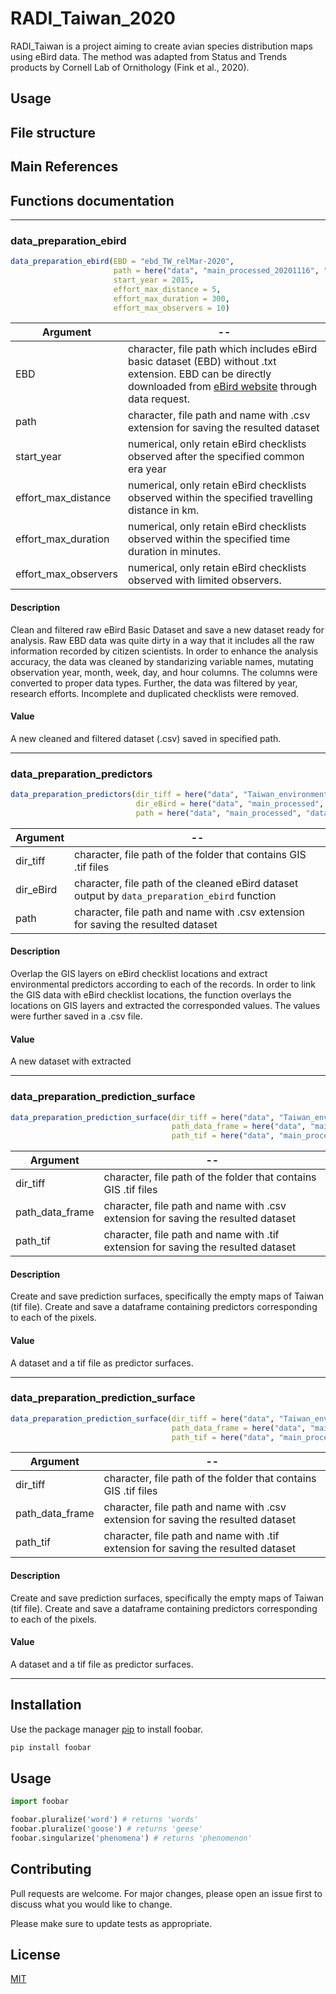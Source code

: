 # RADI_Taiwan_2020

RADI_Taiwan is a project aiming to create avian species distribution maps using eBird data. The method was adapted from Status and Trends products by Cornell Lab of Ornithology (Fink et al., 2020).

## Usage



## File structure



## Main References 

## Functions documentation

***
### **data_preparation_ebird** 
```R
data_preparation_ebird(EBD = "ebd_TW_relMar-2020", 
                       path = here("data", "main_processed_20201116", "data_eBird_qualified.csv"),
                       start_year = 2015,
                       effort_max_distance = 5,
                       effort_max_duration = 300,
                       effort_max_observers = 10)
```
 Argument |  --
--- | --- 
EBD | character, file path which includes eBird basic dataset (EBD) without .txt extension. EBD can be directly downloaded from [eBird website](https://ebird.org/science/download-ebird-data-products) through data request. 
path | character, file path and name with .csv extension for saving the resulted dataset
start_year | numerical, only retain eBird checklists observed after the specified common era year
effort_max_distance | numerical, only retain eBird checklists observed within the specified travelling distance in km.
effort_max_duration | numerical, only retain eBird checklists observed within the specified time duration in minutes.
effort_max_observers | numerical, only retain eBird checklists observed with limited observers.

#### **Description**
Clean and filtered raw eBird Basic Dataset and save a new dataset ready for analysis. Raw EBD data was quite dirty in a way that it includes all the raw information recorded by citizen scientists. In order to enhance the analysis accuracy, the data was cleaned by standarizing variable names, mutating observation year, month, week, day, and hour columns. The columns were converted to proper data types. Further, the data was filtered by year, research efforts. Incomplete and duplicated checklists were removed. 

#### **Value**
A new cleaned and filtered dataset (.csv) saved in specified path.  



***
### **data_preparation_predictors**
```R
data_preparation_predictors(dir_tiff = here("data", "Taiwan_environmental_dataset-master", "GeoTIFF_unzip"),
                            dir_eBird = here("data", "main_processed", "data_eBird_qualified.csv"),
                            path = here("data", "main_processed", "data_eBird_qualified_predictors.csv"))
```
 Argument |  --
--- | --- 
dir_tiff | character, file path of the folder that contains GIS .tif files
dir_eBird | character, file path of the cleaned eBird dataset output by `data_preparation_ebird` function
path | character, file path and name with .csv extension for saving the resulted dataset

#### **Description**
Overlap the GIS layers on eBird checklist locations and extract environmental predictors according to each of the records. In order to link the GIS data with eBird checklist locations, the function overlays the locations on GIS layers and extracted the corresponded values. The values were further saved in a .csv file. 

#### **Value**
A new dataset with extracted 



***
### **data_preparation_prediction_surface**
```R
data_preparation_prediction_surface(dir_tiff = here("data", "Taiwan_environmental_dataset-master", "GeoTIFF_unzip"),
                                    path_data_frame = here("data", "main_processed", "prediciton_surface.csv"),
                                    path_tif = here("data", "main_processed", "prediction_surface.tif"))
```
 Argument |  --
--- | --- 
dir_tiff | character, file path of the folder that contains GIS .tif files
path_data_frame | character, file path and name with .csv extension for saving the resulted dataset
path_tif | character, file path and name with .tif extension for saving the resulted dataset

#### **Description**
Create and save prediction surfaces, specifically the empty maps of Taiwan (tif file). Create and save a dataframe containing predictors corresponding to each of the pixels. 

#### **Value**
A dataset and a tif file as predictor surfaces. 



***
### **data_preparation_prediction_surface**
```R
data_preparation_prediction_surface(dir_tiff = here("data", "Taiwan_environmental_dataset-master", "GeoTIFF_unzip"),
                                    path_data_frame = here("data", "main_processed", "prediciton_surface.csv"),
                                    path_tif = here("data", "main_processed", "prediction_surface.tif"))
```
 Argument |  --
--- | --- 
dir_tiff | character, file path of the folder that contains GIS .tif files
path_data_frame | character, file path and name with .csv extension for saving the resulted dataset
path_tif | character, file path and name with .tif extension for saving the resulted dataset

#### **Description**
Create and save prediction surfaces, specifically the empty maps of Taiwan (tif file). Create and save a dataframe containing predictors corresponding to each of the pixels. 

#### **Value**
A dataset and a tif file as predictor surfaces. 














***

## Installation

Use the package manager [pip](https://pip.pypa.io/en/stable/) to install foobar.

```bash
pip install foobar
```

## Usage

```python
import foobar

foobar.pluralize('word') # returns 'words'
foobar.pluralize('goose') # returns 'geese'
foobar.singularize('phenomena') # returns 'phenomenon'
```

## Contributing
Pull requests are welcome. For major changes, please open an issue first to discuss what you would like to change.

Please make sure to update tests as appropriate.

## License
[MIT](https://choosealicense.com/licenses/mit/)